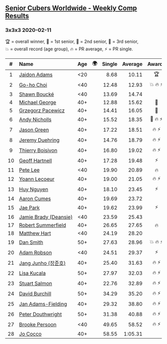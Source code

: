 <style>table {white-space: nowrap;}</style>
<link rel="stylesheet" type="text/css" href="/scw-comp/css/flags.css" />

## [Senior Cubers Worldwide - Weekly Comp Results](/scw-comp/results/)
### 3x3x3 2020-02-11

<span style="white-space: nowrap;">🏆 = overall winner</span>, <span style="white-space: nowrap;">🥇 = 1st senior</span>, <span style="white-space: nowrap;">🥈 = 2nd senior</span>, <span style="white-space: nowrap;">🥉 = 3rd senior</span>, <span style="white-space: nowrap;">💥 = overall record (age group)</span>, <span style="white-space: nowrap;">🔥 = PR average</span>, <span style="white-space: nowrap;">⚡ = PR single</span>.

| # | Name | Age | 🌍 | Single | Average | Awards | Solve 1 | Solve 2 | Solve 3 | Solve 4 | Solve 5 | Video |
| :--: | :-- | :--: | :--: | --: | --: | :--: | --: | --: | --: | --: | --: | :-- |
| 1 | [Jaidon Adams](../../persons/jaidon_adams/333.md) | <20 | <i class="flag flag-GB" /> | 8.68 | 10.11 | 🏆 | 14.52 | 8.68 | 11.96 | 9.40 | 8.97 | [Desktop](https://www.facebook.com/events/616423959107229/permalink/620704625345829) / [Mobile](https://m.facebook.com/events/616423959107229?view=permalink&id=620704625345829) |
| 2 | [Go-ho Choi](../../persons/go_ho_choi/333.md) | <40 | <i class="flag flag-KR" /> | 12.48 | 12.93 | 💥 🔥 ⚡ | 15.03 | 13.21 | 12.76 | 12.48 | 12.83 | [Desktop](https://www.facebook.com/events/616423959107229/permalink/617133012369657) / [Mobile](https://m.facebook.com/events/616423959107229?view=permalink&id=617133012369657) |
| 3 | [Shawn Boucké](../../persons/shawn_boucke/333.md) | <40 | <i class="flag flag-US" /> | 13.69 | 14.74 |  | 15.75 | 14.38 | 18.07 | 14.10 | 13.69 | [Desktop](https://www.facebook.com/events/616423959107229/permalink/617279555688336) / [Mobile](https://m.facebook.com/events/616423959107229?view=permalink&id=617279555688336) |
| 4 | [Michael George](../../persons/michael_george/333.md) | 40+ | <i class="flag flag-GB" /> | 12.88 | 15.62 | 🥇 | 16.80 | 14.69 | 19.66 | 12.88 | 15.38 | [Desktop](https://www.facebook.com/events/616423959107229/permalink/618432695573022) / [Mobile](https://m.facebook.com/events/616423959107229?view=permalink&id=618432695573022) |
| 5 | [Grzegorz Pacewicz](../../persons/grzegorz_pacewicz/333.md) | 40+ | <i class="flag flag-PL" /> | 14.41 | 16.05 | 🥈 | 15.66 | 21.86 | 14.41 | 16.90 | 15.60 | |
| 6 | [Andy Nicholls](../../persons/andy_nicholls/333.md) | 40+ | <i class="flag flag-GB" /> | 15.52 | 18.35 | 🥉 🔥 ⚡ | 15.52 | 18.05 | 18.81 | 18.19 | 19.73 | [Desktop](https://www.facebook.com/events/616423959107229/permalink/617120695704222) / [Mobile](https://m.facebook.com/events/616423959107229?view=permalink&id=617120695704222) |
| 7 | [Jason Green](../../persons/jason_green/333.md) | 40+ | <i class="flag flag-US" /> | 17.22 | 18.51 | 🔥 ⚡ | 18.27 | 17.22 | 19.36 | 17.90 | 19.64 | [Desktop](https://www.facebook.com/events/616423959107229/permalink/621424961940462) / [Mobile](https://m.facebook.com/events/616423959107229?view=permalink&id=621424961940462) |
| 8 | [Jeremy Duehring](../../persons/jeremy_duehring/333.md) | 40+ | <i class="flag flag-US" /> | 14.76 | 18.79 | 🔥 ⚡ | 16.20 | 19.89 | 20.68 | 20.29 | 14.76 | [Desktop](https://www.facebook.com/events/616423959107229/permalink/618639688885656) / [Mobile](https://m.facebook.com/events/616423959107229?view=permalink&id=618639688885656) |
| 9 | [Thierry Boisivon](../../persons/thierry_boisivon/333.md) | 40+ | <i class="flag flag-FR" /> | 16.80 | 19.02 | 🔥 ⚡ | 18.43 | 16.80 | 18.52 | 20.11 | 23.27 | [Desktop](https://www.facebook.com/events/616423959107229/permalink/621136361969322) / [Mobile](https://m.facebook.com/events/616423959107229?view=permalink&id=621136361969322) |
| 10 | [Geoff Hartnell](../../persons/geoff_hartnell/333.md) | 40+ | <i class="flag flag-GB" /> | 17.28 | 19.48 | ⚡ | 17.28 | 20.23 | 19.36 | 21.14 | 18.86 | [Desktop](https://www.facebook.com/events/616423959107229/permalink/620592918690333) / [Mobile](https://m.facebook.com/events/616423959107229?view=permalink&id=620592918690333) |
| 11 | [Pete Lee](../../persons/pete_lee/333.md) | <40 | <i class="flag flag-GB" /> | 19.90 | 20.89 | 🔥 | 20.47 | 19.90 | 21.60 | 20.60 | 24.10 | [Desktop](https://www.facebook.com/events/616423959107229/permalink/619925258757099) / [Mobile](https://m.facebook.com/events/616423959107229?view=permalink&id=619925258757099) |
| 12 | [Yoann Lecoeur](../../persons/yoann_lecoeur/333.md) | 40+ | <i class="flag flag-FR" /> | 19.00 | 21.05 | 🔥 ⚡ | 19.00 | 20.62 | 29.04 | 19.39 | 23.15 | [Desktop](https://www.facebook.com/events/616423959107229/permalink/616850075731284) / [Mobile](https://m.facebook.com/events/616423959107229?view=permalink&id=616850075731284) |
| 13 | [Huy Nguyen](../../persons/huy_nguyen/333.md) | 40+ | <i class="flag flag-CA" /> | 18.10 | 23.45 | ⚡ | 21.85 | 18.10 | 22.82 | 25.68 | 26.21 | [Desktop](https://www.facebook.com/events/616423959107229/permalink/617548025661489) / [Mobile](https://m.facebook.com/events/616423959107229?view=permalink&id=617548025661489) |
| 14 | [Aaron Cumes](../../persons/aaron_cumes/333.md) | 40+ | <i class="flag flag-GB" /> | 19.69 | 23.72 |  | 24.83 | 23.87 | 29.08 | 22.47 | 19.69 | [Desktop](https://www.facebook.com/events/616423959107229/permalink/618887685527523) / [Mobile](https://m.facebook.com/events/616423959107229?view=permalink&id=618887685527523) |
| 15 | [Jae Park](../../persons/jae_park/333.md) | 40+ | <i class="flag flag-US" /> | 19.62 | 23.99 | ⚡ | 19.62 | 24.74 | 29.89 | 20.84 | 26.39 | [Desktop](https://www.facebook.com/events/616423959107229/permalink/616661212416837) / [Mobile](https://m.facebook.com/events/616423959107229?view=permalink&id=616661212416837) |
| 16 | [Jamie Brady (Deansie)](../../persons/jamie_brady/333.md) | <40 | <i class="flag flag-GB" /> | 23.59 | 25.43 |  | 25.27 | 27.15 | 23.59 | 24.51 | 26.51 | [Desktop](https://www.facebook.com/events/616423959107229/permalink/617932848956340) / [Mobile](https://m.facebook.com/events/616423959107229?view=permalink&id=617932848956340) |
| 17 | [Robert Summerfield](../../persons/robert_summerfield/333.md) | 40+ | <i class="flag flag-GB" /> | 26.65 | 27.65 | 🔥 | 31.24 | 26.69 | 28.72 | 26.65 | 27.53 | [Desktop](https://www.facebook.com/events/616423959107229/permalink/617081895708102) / [Mobile](https://m.facebook.com/events/616423959107229?view=permalink&id=617081895708102) |
| 18 | [Matthew Hart](../../persons/matthew_hart/333.md) | <40 | <i class="flag flag-GB" /> | 24.19 | 28.20 |  | 27.47 | 28.62 | 31.26 | 24.19 | 28.52 | [Desktop](https://www.facebook.com/events/616423959107229/permalink/621331295283162) / [Mobile](https://m.facebook.com/events/616423959107229?view=permalink&id=621331295283162) |
| 19 | [Dan Smith](../../persons/dan_smith/333.md) | 50+ | <i class="flag flag-US" /> | 27.63 | 28.96 | 💥 🔥 ⚡ | 28.44 | 32.83 | 27.63 | 29.19 | 29.24 | [Desktop](https://www.facebook.com/events/616423959107229/permalink/618093752273583) / [Mobile](https://m.facebook.com/events/616423959107229?view=permalink&id=618093752273583) |
| 20 | [Adam Robson](../../persons/adam_robson/333.md) | <40 | <i class="flag flag-GB" /> | 24.51 | 29.37 | ⚡ | 28.16 | 31.97 | 32.39 | 27.99 | 24.51 | [Desktop](https://www.facebook.com/events/616423959107229/permalink/617588112324147) / [Mobile](https://m.facebook.com/events/616423959107229?view=permalink&id=617588112324147) |
| 21 | [Jang Junho (장준호)](../../persons/jang_junho/333.md) | 40+ | <i class="flag flag-KR" /> | 25.40 | 31.63 | 🔥 ⚡ | 25.40 | 37.37 | 34.36 | 29.66 | 30.87 | [Desktop](https://www.facebook.com/events/616423959107229/permalink/618758058873819) / [Mobile](https://m.facebook.com/events/616423959107229?view=permalink&id=618758058873819) |
| 22 | [Lisa Kucala](../../persons/lisa_kucala/333.md) | 50+ | <i class="flag flag-US" /> | 27.97 | 32.03 | 🔥 ⚡ | 31.65 | 27.97 | 32.75 | 31.70 | 37.00 | [Desktop](https://www.facebook.com/events/616423959107229/permalink/617792025637089) / [Mobile](https://m.facebook.com/events/616423959107229?view=permalink&id=617792025637089) |
| 23 | [Stuart Salmon](../../persons/stuart_salmon/333.md) | 40+ | <i class="flag flag-GB" /> | 22.76 | 32.89 | 🔥 ⚡ | 46.30 | 30.51 | 22.76 | 28.69 | 39.46 | [Desktop](https://www.facebook.com/events/616423959107229/permalink/621286958620929) / [Mobile](https://m.facebook.com/events/616423959107229?view=permalink&id=621286958620929) |
| 24 | [David Burchill](../../persons/david_burchill/333.md) | 50+ | <i class="flag flag-CA" /> | 34.29 | 35.20 | 🔥 ⚡ | 34.54 | 34.48 | 34.29 | 36.59 | 38.19 | |
| 25 | [Jan Adams-Fielding](../../persons/jan_adams_fielding/333.md) | 40+ | <i class="flag flag-GB" /> | 29.32 | 38.80 | 🔥 ⚡ | 47.44 | 52.59 | 29.32 | 33.36 | 35.60 | [Desktop](https://www.facebook.com/events/616423959107229/permalink/620581805358111) / [Mobile](https://m.facebook.com/events/616423959107229?view=permalink&id=620581805358111) |
| 26 | [Peter Douthwright](../../persons/peter_douthwright/333.md) | 50+ | <i class="flag flag-CA" /> | 31.38 | 40.88 | 🔥 ⚡ | 40.41 | 45.08 | 42.27 | 39.95 | 31.38 | [Desktop](https://www.facebook.com/groups/1604105099735401/permalink/2143098975836008) / [Mobile](https://m.facebook.com/groups/1604105099735401?view=permalink&id=2143098975836008) |
| 27 | [Brooke Persoon](../../persons/brooke_persoon/333.md) | <40 | <i class="flag flag-US" /> | 49.65 | 58.52 | 🔥 ⚡ | 59.01 | 56.58 | 59.96 | 49.65 | DNF | [Desktop](https://www.facebook.com/events/616423959107229/permalink/621392298610395) / [Mobile](https://m.facebook.com/events/616423959107229?view=permalink&id=621392298610395) |
| 28 | [Jo Cocco](../../persons/jo_cocco/333.md) | 40+ | <i class="flag flag-GB" /> | 58.55 | 1:05.31 |  | 1:02.80 | 59.40 | DNF | 1:13.73 | 58.55 | [Desktop](https://www.facebook.com/events/616423959107229/permalink/620690745347217) / [Mobile](https://m.facebook.com/events/616423959107229?view=permalink&id=620690745347217) |

<!-- Global site tag (gtag.js) - Google Analytics -->
<script async src="https://www.googletagmanager.com/gtag/js?id=UA-86348435-3"></script>
<script>window.dataLayer = window.dataLayer || []; function gtag() {dataLayer.push(arguments);} gtag('js', new Date()); gtag('config', 'UA-86348435-3');</script>
